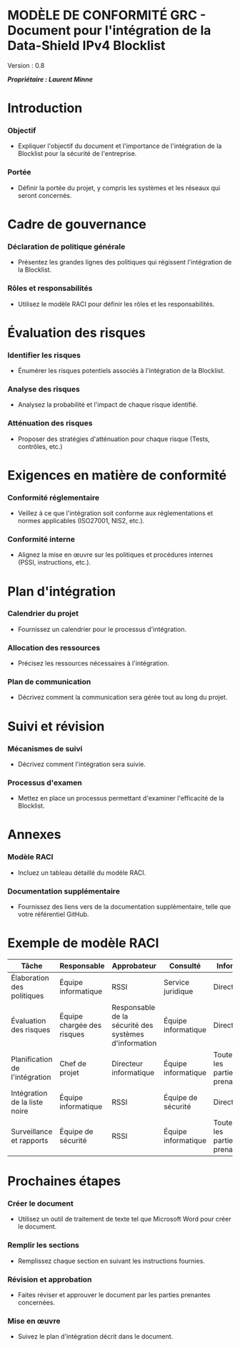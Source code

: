 # MODÈLE DE CONFORMITÉ GRC - Document pour l'intégration de la Data-Shield IPv4 Blocklist
Version : 0.8

***Propriétaire : Laurent Minne***

# Introduction

### Objectif
- Expliquer l'objectif du document et l'importance de l'intégration de la Blocklist pour la sécurité de l'entreprise.

### Portée
- Définir la portée du projet, y compris les systèmes et les réseaux qui seront concernés.

# Cadre de gouvernance

### Déclaration de politique générale
- Présentez les grandes lignes des politiques qui régissent l'intégration de la Blocklist.

### Rôles et responsabilités
- Utilisez le modèle RACI pour définir les rôles et les responsabilités.

# Évaluation des risques

### Identifier les risques
- Énumérer les risques potentiels associés à l'intégration de la Blocklist.

### Analyse des risques
- Analysez la probabilité et l'impact de chaque risque identifié.

### Atténuation des risques
- Proposer des stratégies d'atténuation pour chaque risque (Tests, contrôles, etc.)

# Exigences en matière de conformité

### Conformité réglementaire
- Veillez à ce que l'intégration soit conforme aux réglementations et normes applicables (ISO27001, NIS2, etc.).

### Conformité interne
- Alignez la mise en œuvre sur les politiques et procédures internes (PSSI, instructions, etc.).

# Plan d'intégration

### Calendrier du projet
- Fournissez un calendrier pour le processus d'intégration.

### Allocation des ressources
- Précisez les ressources nécessaires à l'intégration.

### Plan de communication
- Décrivez comment la communication sera gérée tout au long du projet.

# Suivi et révision

### Mécanismes de suivi
- Décrivez comment l'intégration sera suivie.

### Processus d'examen
- Mettez en place un processus permettant d'examiner l'efficacité de la Blocklist.

# Annexes

### Modèle RACI
- Incluez un tableau détaillé du modèle RACI.

### Documentation supplémentaire
- Fournissez des liens vers de la documentation supplémentaire, telle que votre référentiel GitHub.

# Exemple de modèle RACI

| **Tâche** | **Responsable** | **Approbateur** | **Consulté** | **Informé** |
|---|---|---|---|---|
| Élaboration des politiques | Équipe informatique | RSSI | Service juridique | Direction |
| Évaluation des risques | Équipe chargée des risques | Responsable de la sécurité des systèmes d'information | Équipe informatique | Direction |
| Planification de l'intégration | Chef de projet | Directeur informatique | Équipe informatique | Toutes les parties prenantes |
| Intégration de la liste noire | Équipe informatique | RSSI | Équipe de sécurité | Direction |
| Surveillance et rapports | Équipe de sécurité | RSSI | Équipe informatique | Toutes les parties prenantes |

# Prochaines étapes

### Créer le document
- Utilisez un outil de traitement de texte tel que Microsoft Word pour créer le document.

### Remplir les sections
- Remplissez chaque section en suivant les instructions fournies.

### Révision et approbation
- Faites réviser et approuver le document par les parties prenantes concernées.

### Mise en œuvre
- Suivez le plan d'intégration décrit dans le document.
